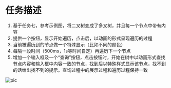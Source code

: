 # 任务描述
1. 基于任务七，参考示例图，将二叉树变成了多叉树，并且每一个节点中带有内容
2. 提供一个按钮，显示开始遍历，点击后，以动画的形式呈现遍历的过程
3. 当前被遍历到的节点做一个特殊显示（比如不同的颜色）
4. 每隔一段时间（500ms，1s等时间自定）再遍历下一个节点
5. 增加一个输入框及一个“查询”按钮，点击按钮时，开始在树中以动画形式查找节点内容和输入框中内容一致的节点，找到后以特殊样式显示该节点，找不到的话给出找不到的提示。查询过程中的展示过程和遍历过程保持一致

![pic](http://7xrp04.com1.z0.glb.clouddn.com/task_2_23_1.jpg)